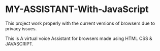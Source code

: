 # MY-ASSISTANT-With-JavaScript

This project  work properly with the current versions of browsers due to privacy issues.

This is A virtual voice Assistant for browsers made using HTML CSS & JAVASCRIPT.

